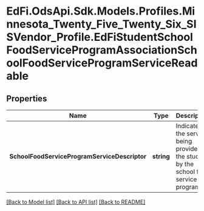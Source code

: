 # EdFi.OdsApi.Sdk.Models.Profiles.Minnesota_Twenty_Five_Twenty_Six_SISVendor_Profile.EdFiStudentSchoolFoodServiceProgramAssociationSchoolFoodServiceProgramServiceReadable

## Properties

Name | Type | Description | Notes
------------ | ------------- | ------------- | -------------
**SchoolFoodServiceProgramServiceDescriptor** | **string** | Indicates the service being provided to the student by the school food service program. | 

[[Back to Model list]](../README.md#documentation-for-models) [[Back to API list]](../README.md#documentation-for-api-endpoints) [[Back to README]](../README.md)

